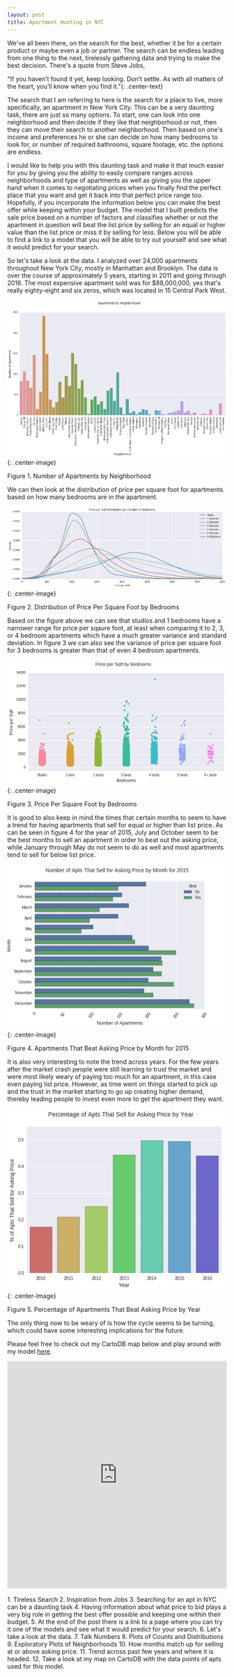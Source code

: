 ```yaml
---
layout: post
title: Apartment Hunting in NYC
---
```




We've all been there, on the search for the best, whether it be for a certain product or maybe even a job or partner. The search can be endless leading from one thing to the next, tirelessly gathering data and trying to make the best decision. There's a quote from Steve Jobs,  

<p class='center-text quote' markdown='1'>
  "If you haven’t found it yet, keep looking. Don’t settle. As with all matters of the heart, you’ll know when you find it."{: .center-text}  
</p>

The search that I am referring to here is the search for a place to live, more specifically, an apartment in New York City. This can be a very daunting task, there are just so many options. To start, one can look into one neighborhood and then decide if they like that neighborhood or not, then they can move their search to another neighborhood. Then based on one's income and preferences he or she can decide on how many bedrooms to look for, or number of required bathrooms, square footage, etc. the options are endless.

I would like to help you with this daunting task and make it that much easier for you by giving you the ability to easily compare ranges across neighborhoods and type of apartments as well as giving you the upper hand when it comes to negotiating prices when you finally find the perfect place that you want and get it back into that perfect price range too. Hopefully, if you incorporate the information below you can make the best offer while keeping within your budget. The model that I built predicts the sale price based on a number of factors and classifies whether or not the apartment in question will beat the list price by selling for an equal or higher value than the list price or miss it by selling for less. Below you will be able to find a link to a model that you will be able to try out yourself and see what it would predict for your search.

So let's take a look at the data. I analyzed over 24,000 apartments throughout New York City, mostly in Manhattan and Brooklyn. The data is over the course of approximately 5 years, starting in 2011 and going through 2016. The most expensive apartment sold was for $88,000,000, yes that's really eighty-eight and six zeros, which was located in 15 Central Park West.

![Number of Apartment by Neighborhood](../images/the_search/apartments_by_neighborhood.png){: .center-image}
<p class='center-text caption' markdown='1'>
  Figure 1. Number of Apartments by Neighborhood
</p>

We can then look at the distribution of price per square foot for apartments based on how many bedrooms are in the apartment.

![Distribution of Price Per Square Foot by Bedrooms](../images/the_search/ppsqft_dist_by_bedrooms.png){: .center-image}
<p class='center-text caption' markdown='1'>
  Figure 2. Distribution of Price Per Square Foot by Bedrooms
</p>

Based on the figure above we can see that studios and 1 bedrooms have a narrower range for price per sqaure foot, at least when comparing it to 2, 3, or 4 bedroom apartments which have a much greater variance and standard deviation. In figure 3 we can also see the variance of price per square foot for 3 bedrooms is greater than that of even 4 bedroom apartments.

![Price Per Square Foot by Bedrooms](../images/the_search/ppsqft_by_bedrooms.png){: .center-image}
<p class='center-text caption' markdown='1'>
  Figure 3. Price Per Square Foot by Bedrooms
</p>

It is good to also keep in mind the times that certain months to seem to have a trend for having apartments that sell for equal or higher than list price. As can be seen in figure 4 for the year of 2015, July and October seem to be the best months to sell an apartment in order to beat out the asking price, while January through May do not seem to do as well and most apartments tend to sell for below list price.

![Apartments That Beat Asking Price by Month for 2015](../images/the_search/beat_by_month_2015.png){: .center-image}
<p class='center-text caption' markdown='1'>
  Figure 4. Apartments That Beat Asking Price by Month for 2015
</p>

It is also very interesting to note the trend across years. For the few years after the market crash people were still learning to trust the market and were most likely weary of paying too much for an apartment, in this case even paying list price. However, as time went on things started to pick up and the trust in the market starting to go up creating higher demand, thereby leading people to invest even more to get the apartment they want.

![Percentage of Apartments That Beat Asking Price by Year](../images/the_search/beat_by_year.png){: .center-image}
<p class='center-text caption' markdown='1'>
  Figure 5. Percentage of Apartments That Beat Asking Price by Year
</p>

The only thing now to be weary of is how the cycle seems to be turning, which could have some interesting implications for the future.

Please feel free to check out my CartoDB map below and play around with my model [here](http://stark-chamber-51964.herokuapp.com).  

<iframe id='my_map' width="100%" height="520" frameborder="0" src="https://asgrunwald.carto.com/viz/4df7beb6-59ae-11e6-aa90-0e05a8b3e3d7/embed_map"
        allowfullscreen webkitallowfullscreen mozallowfullscreen oallowfullscreen msallowfullscreen>
</iframe>


<p class='notes' markdown='1'>
  1. Tireless Search
  2. Inspiration from Jobs
  3. Searching for an apt in NYC can be a daunting task
  4. Having information about what price to bid plays a very big role in getting the best offer possible and keeping one within their budget.
  5. At the end of the post there is a link to a page where you can try it one of the models and see what it would predict for your search.
  6. Let's take a look at the data.
  7. Talk Numbers
  8. Plots of Counts and Distributions
  9. Exploratory Plots of Neighborhoods
  10. How months match up for selling at or above asking price.
  11. Trend across past few years and where it is headed.
  12. Take a look at my map on CartoDB with the data points of apts used for this model.
</p>
